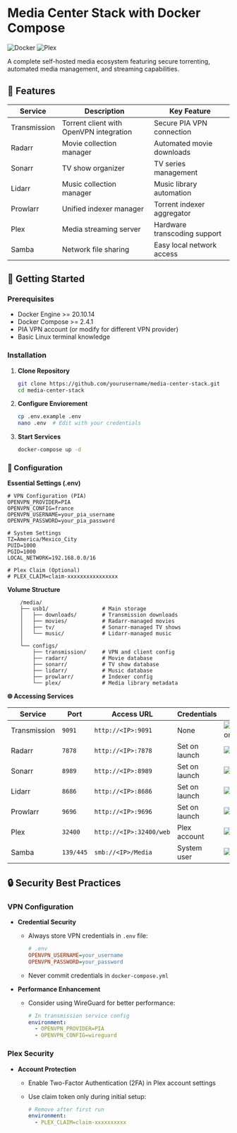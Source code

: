 # Media Center Stack with Docker Compose

![Docker](https://img.shields.io/badge/Docker-2CA5E0?style=for-the-badge&logo=docker&logoColor=white)
![Plex](https://img.shields.io/badge/Plex-000000?style=for-the-badge&logo=plex&logoColor=white)

A complete self-hosted media ecosystem featuring secure torrenting, automated media management, and streaming capabilities.

## 🌟 Features

| Service       | Description                                  | Key Feature                          |
|---------------|----------------------------------------------|--------------------------------------|
| Transmission  | Torrent client with OpenVPN integration      | Secure PIA VPN connection            |
| Radarr        | Movie collection manager                     | Automated movie downloads            |
| Sonarr        | TV show organizer                            | TV series management                 |
| Lidarr        | Music collection manager                     | Music library automation             |
| Prowlarr      | Unified indexer manager                      | Torrent indexer aggregator           |
| Plex          | Media streaming server                       | Hardware transcoding support         |
| Samba         | Network file sharing                         | Easy local network access            |

## 🚀 Getting Started

### Prerequisites
- Docker Engine >= 20.10.14
- Docker Compose >= 2.4.1
- PIA VPN account (or modify for different VPN provider)
- Basic Linux terminal knowledge

### Installation

1. **Clone Repository**
   ```bash
   git clone https://github.com/yourusername/media-center-stack.git
   cd media-center-stack

2. **Configure Enviorement**
    ```bash
    cp .env.example .env
    nano .env  # Edit with your credentials
    ```

3. **Start Services**
    ```bash
    docker-compose up -d
    ```

### 🔧 Configuration

**Essential Settings (.env)**  

    
    # VPN Configuration (PIA)
    OPENVPN_PROVIDER=PIA
    OPENVPN_CONFIG=france
    OPENVPN_USERNAME=your_pia_username
    OPENVPN_PASSWORD=your_pia_password

    # System Settings
    TZ=America/Mexico_City
    PUID=1000
    PGID=1000
    LOCAL_NETWORK=192.168.0.0/16

    # Plex Claim (Optional)
    # PLEX_CLAIM=claim-xxxxxxxxxxxxxxxx
 

**Volume Structure**  

   
        /media/
        ├── usb1/                 # Main storage
        │   ├── downloads/        # Transmission downloads
        │   ├── movies/           # Radarr-managed movies
        │   ├── tv/               # Sonarr-managed TV shows
        │   └── music/            # Lidarr-managed music
        │
        └── configs/
            ├── transmission/     # VPN and client config
            ├── radarr/           # Movie database
            ├── sonarr/           # TV show database
            ├── lidarr/           # Music database
            ├── prowlarr/         # Indexer config
            └── plex/             # Media library metadata

**🌐 Accessing Services**

| Service      | Port     | Access URL               | Credentials | Status |
|--------------|----------|--------------------------|-------------|--------|
| Transmission | `9091`   | `http://<IP>:9091`       | None | ![Transmission](https://img.shields.io/badge/status-active-success) |
| Radarr       | `7878`   | `http://<IP>:7878`       | Set on launch | ![Radarr](https://img.shields.io/badge/status-active-success) |
| Sonarr       | `8989`   | `http://<IP>:8989`       | Set on launch | ![Sonarr](https://img.shields.io/badge/status-active-success) |
| Lidarr       | `8686`   | `http://<IP>:8686`       | Set on launch | ![Lidarr](https://img.shields.io/badge/status-active-success) |
| Prowlarr     | `9696`   | `http://<IP>:9696`       | Set on launch | ![Prowlarr](https://img.shields.io/badge/status-active-success) |
| Plex         | `32400`  | `http://<IP>:32400/web`  | Plex account | ![Plex](https://img.shields.io/badge/status-active-success) |
| Samba        | `139/445`| `smb://<IP>/Media`       | System user | ![Samba](https://img.shields.io/badge/status-active-success) |

## 🔒 Security Best Practices

### VPN Configuration
- **Credential Security**
  - Always store VPN credentials in `.env` file:
    ```ini
    # .env
    OPENVPN_USERNAME=your_username
    OPENVPN_PASSWORD=your_password
    ```
  - Never commit credentials in `docker-compose.yml`

- **Performance Enhancement**
  - Consider using WireGuard for better performance:
    ```yaml
    # In transmission service config
    environment:
      - OPENVPN_PROVIDER=PIA
      - OPENVPN_CONFIG=wireguard
    ```

### Plex Security
- **Account Protection**
  - Enable Two-Factor Authentication (2FA) in Plex account settings
  - Use claim token only during initial setup:
    ```yaml
    # Remove after first run
    environment:
      - PLEX_CLAIM=claim-xxxxxxxxxx
    ```

    ```

  